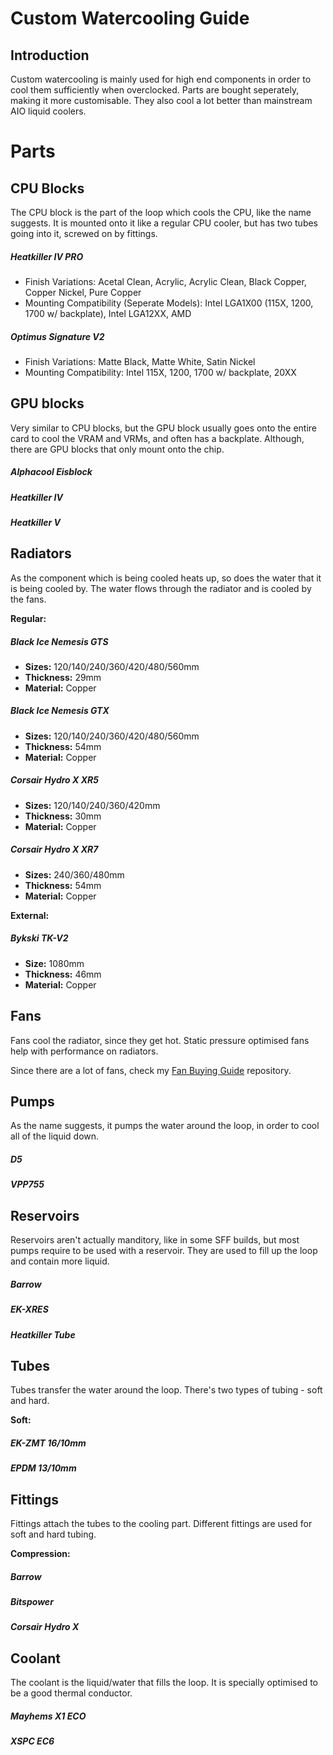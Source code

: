 # Custom Watercooling Guide

## Introduction

Custom watercooling is mainly used for high end components in order to cool them sufficiently when overclocked. Parts are bought seperately, making it more customisable. They also cool a lot better than mainstream AIO liquid coolers. 

# Parts

## CPU Blocks
The CPU block is the part of the loop which cools the CPU, like the name suggests. It is mounted onto it like a regular CPU cooler, but has two tubes going into it, screwed on by fittings.

##### Heatkiller IV PRO 
- Finish Variations: Acetal Clean, Acrylic, Acrylic Clean, Black Copper, Copper Nickel, Pure Copper
- Mounting Compatibility (Seperate Models): Intel LGA1X00 (115X, 1200, 1700 w/ backplate), Intel LGA12XX, AMD

##### Optimus Signature V2
- Finish Variations: Matte Black, Matte White, Satin Nickel
- Mounting Compatibility: Intel 115X, 1200, 1700 w/ backplate, 20XX


## GPU blocks 
Very similar to CPU blocks, but the GPU block usually goes onto the entire card to cool the VRAM and VRMs, and often has a backplate. Although, there are GPU blocks that only mount onto the chip.

##### Alphacool Eisblock


##### Heatkiller IV
##### Heatkiller V


## Radiators
As the component which is being cooled heats up, so does the water that it is being cooled by. The water flows through the radiator and is cooled by the fans.

**Regular:**
##### Black Ice Nemesis GTS
- **Sizes:** 120/140/240/360/420/480/560mm
- **Thickness:** 29mm
- **Material:** Copper

##### Black Ice Nemesis GTX 
- **Sizes:** 120/140/240/360/420/480/560mm
- **Thickness:** 54mm
- **Material:** Copper

##### Corsair Hydro X XR5
- **Sizes:** 120/140/240/360/420mm
- **Thickness:** 30mm
- **Material:** Copper

##### Corsair Hydro X XR7
- **Sizes:** 240/360/480mm
- **Thickness:** 54mm
- **Material:** Copper

**External:**
##### Bykski TK-V2
- **Size:** 1080mm
- **Thickness:** 46mm
- **Material:** Copper


## Fans
Fans cool the radiator, since they get hot. Static pressure optimised fans help with performance on radiators.

Since there are a lot of fans, check my [Fan Buying Guide](https://github.com/ozone3950/fan-buying-guide) repository.


## Pumps
As the name suggests, it pumps the water around the loop, in order to cool all of the liquid down.

##### D5
##### VPP755


## Reservoirs
Reservoirs aren't actually manditory, like in some SFF builds, but most pumps require to be used with a reservoir. They are used to fill up the loop and contain more liquid.

##### Barrow
##### EK-XRES
##### Heatkiller Tube


## Tubes
Tubes transfer the water around the loop. There's two types of tubing - soft and hard.

**Soft:** 
##### EK-ZMT 16/10mm
##### EPDM 13/10mm


## Fittings
Fittings attach the tubes to the cooling part. Different fittings are used for soft and hard tubing.

**Compression:**
##### Barrow
##### Bitspower
##### Corsair Hydro X


## Coolant
The coolant is the liquid/water that fills the loop. It is specially optimised to be a good thermal conductor.

##### Mayhems X1 ECO
##### XSPC EC6
